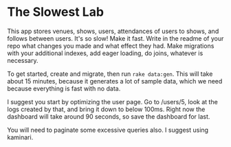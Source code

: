 # The Slowest Lab

This app stores venues, shows, users, attendances of users to shows, and follows between users.  It's so slow!  Make it fast.  Write in the readme of your repo what changes you made and what effect they had.  Make migrations with your additional indexes, add eager loading, do joins, whatever is necessary.

To get started, create and migrate, then run `rake data:gen`.  This will take about 15 minutes, because it generates a lot of sample data, which we need because everything is fast with no data.

I suggest you start by optimizing the user page.  Go to /users/5, look at the logs created by that, and bring it down to below 100ms.  Right now the dashboard will take around 90 seconds, so save the dashboard for last.

You will need to paginate some excessive queries also.  I suggest using kaminari.

